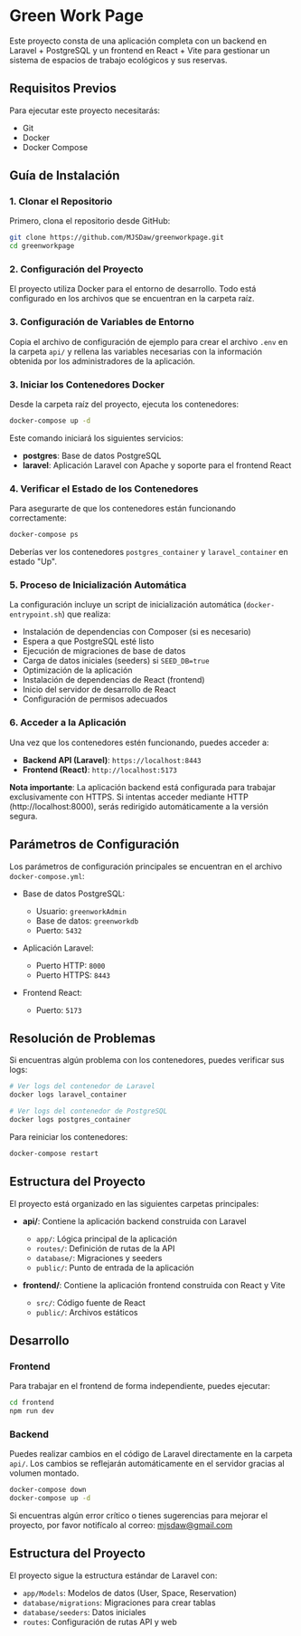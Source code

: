 # Green Work Page

Este proyecto consta de una aplicación completa con un backend en Laravel + PostgreSQL y un frontend en React + Vite para gestionar un sistema de espacios de trabajo ecológicos y sus reservas.

## Requisitos Previos

Para ejecutar este proyecto necesitarás:

- Git
- Docker
- Docker Compose

## Guía de Instalación

### 1. Clonar el Repositorio

Primero, clona el repositorio desde GitHub:

```bash
git clone https://github.com/MJSDaw/greenworkpage.git
cd greenworkpage
```

### 2. Configuración del Proyecto

El proyecto utiliza Docker para el entorno de desarrollo. Todo está configurado en los archivos que se encuentran en la carpeta raíz.

### 3. Configuración de Variables de Entorno

Copia el archivo de configuración de ejemplo para crear el archivo `.env` en la carpeta `api/` y rellena las variables necesarias con la información obtenida por los administradores de la aplicación.

### 3. Iniciar los Contenedores Docker

Desde la carpeta raíz del proyecto, ejecuta los contenedores:

```bash
docker-compose up -d
```

Este comando iniciará los siguientes servicios:
- **postgres**: Base de datos PostgreSQL
- **laravel**: Aplicación Laravel con Apache y soporte para el frontend React

### 4. Verificar el Estado de los Contenedores

Para asegurarte de que los contenedores están funcionando correctamente:

```bash
docker-compose ps
```

Deberías ver los contenedores `postgres_container` y `laravel_container` en estado "Up".

### 5. Proceso de Inicialización Automática

La configuración incluye un script de inicialización automática (`docker-entrypoint.sh`) que realiza:

- Instalación de dependencias con Composer (si es necesario)
- Espera a que PostgreSQL esté listo
- Ejecución de migraciones de base de datos
- Carga de datos iniciales (seeders) si `SEED_DB=true`
- Optimización de la aplicación
- Instalación de dependencias de React (frontend)
- Inicio del servidor de desarrollo de React
- Configuración de permisos adecuados

### 6. Acceder a la Aplicación

Una vez que los contenedores estén funcionando, puedes acceder a:

- **Backend API (Laravel)**: `https://localhost:8443`
- **Frontend (React)**: `http://localhost:5173`

**Nota importante**: La aplicación backend está configurada para trabajar exclusivamente con HTTPS. Si intentas acceder mediante HTTP (http://localhost:8000), serás redirigido automáticamente a la versión segura.

## Parámetros de Configuración

Los parámetros de configuración principales se encuentran en el archivo `docker-compose.yml`:

- Base de datos PostgreSQL:
  - Usuario: `greenworkAdmin`
  - Base de datos: `greenworkdb`
  - Puerto: `5432`

- Aplicación Laravel:
  - Puerto HTTP: `8000`
  - Puerto HTTPS: `8443`
  
- Frontend React:
  - Puerto: `5173`

## Resolución de Problemas

Si encuentras algún problema con los contenedores, puedes verificar sus logs:

```bash
# Ver logs del contenedor de Laravel
docker logs laravel_container

# Ver logs del contenedor de PostgreSQL
docker logs postgres_container
```

Para reiniciar los contenedores:

```bash
docker-compose restart
```

## Estructura del Proyecto

El proyecto está organizado en las siguientes carpetas principales:

- **api/**: Contiene la aplicación backend construida con Laravel
  - `app/`: Lógica principal de la aplicación
  - `routes/`: Definición de rutas de la API
  - `database/`: Migraciones y seeders
  - `public/`: Punto de entrada de la aplicación

- **frontend/**: Contiene la aplicación frontend construida con React y Vite
  - `src/`: Código fuente de React
  - `public/`: Archivos estáticos

## Desarrollo

### Frontend

Para trabajar en el frontend de forma independiente, puedes ejecutar:

```bash
cd frontend
npm run dev
```

### Backend

Puedes realizar cambios en el código de Laravel directamente en la carpeta `api/`. Los cambios se reflejarán automáticamente en el servidor gracias al volumen montado.

```bash
docker-compose down
docker-compose up -d
```

Si encuentras algún error crítico o tienes sugerencias para mejorar el proyecto, por favor notifícalo al correo: mjsdaw@gmail.com

## Estructura del Proyecto

El proyecto sigue la estructura estándar de Laravel con:

- `app/Models`: Modelos de datos (User, Space, Reservation)
- `database/migrations`: Migraciones para crear tablas
- `database/seeders`: Datos iniciales
- `routes`: Configuración de rutas API y web